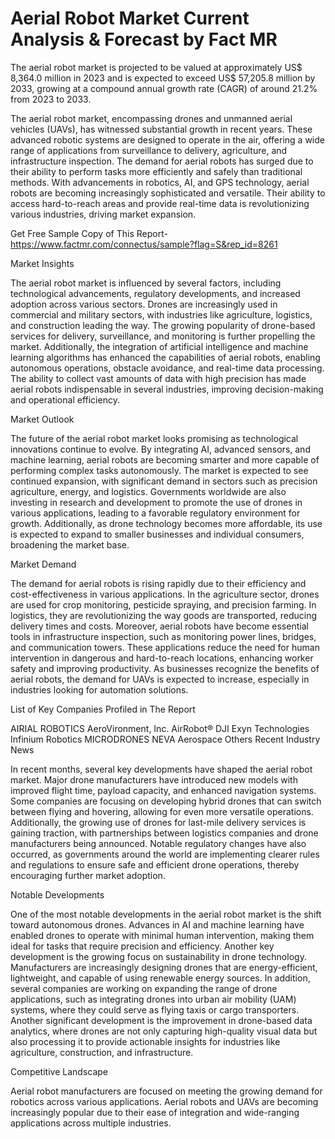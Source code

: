 # Aerial Robot Market Current Analysis & Forecast by Fact MR

The aerial robot market is projected to be valued at approximately US$ 8,364.0 million in 2023 and is expected to exceed US$ 57,205.8 million by 2033, growing at a compound annual growth rate (CAGR) of around 21.2% from 2023 to 2033.

The aerial robot market, encompassing drones and unmanned aerial vehicles (UAVs), has witnessed substantial growth in recent years. These advanced robotic systems are designed to operate in the air, offering a wide range of applications from surveillance to delivery, agriculture, and infrastructure inspection. The demand for aerial robots has surged due to their ability to perform tasks more efficiently and safely than traditional methods. With advancements in robotics, AI, and GPS technology, aerial robots are becoming increasingly sophisticated and versatile. Their ability to access hard-to-reach areas and provide real-time data is revolutionizing various industries, driving market expansion.

Get Free Sample Copy of This Report-https://www.factmr.com/connectus/sample?flag=S&rep_id=8261

Market Insights

The aerial robot market is influenced by several factors, including technological advancements, regulatory developments, and increased adoption across various sectors. Drones are increasingly used in commercial and military sectors, with industries like agriculture, logistics, and construction leading the way. The growing popularity of drone-based services for delivery, surveillance, and monitoring is further propelling the market. Additionally, the integration of artificial intelligence and machine learning algorithms has enhanced the capabilities of aerial robots, enabling autonomous operations, obstacle avoidance, and real-time data processing. The ability to collect vast amounts of data with high precision has made aerial robots indispensable in several industries, improving decision-making and operational efficiency.

Market Outlook

The future of the aerial robot market looks promising as technological innovations continue to evolve. By integrating AI, advanced sensors, and machine learning, aerial robots are becoming smarter and more capable of performing complex tasks autonomously. The market is expected to see continued expansion, with significant demand in sectors such as precision agriculture, energy, and logistics. Governments worldwide are also investing in research and development to promote the use of drones in various applications, leading to a favorable regulatory environment for growth. Additionally, as drone technology becomes more affordable, its use is expected to expand to smaller businesses and individual consumers, broadening the market base.

Market Demand

The demand for aerial robots is rising rapidly due to their efficiency and cost-effectiveness in various applications. In the agriculture sector, drones are used for crop monitoring, pesticide spraying, and precision farming. In logistics, they are revolutionizing the way goods are transported, reducing delivery times and costs. Moreover, aerial robots have become essential tools in infrastructure inspection, such as monitoring power lines, bridges, and communication towers. These applications reduce the need for human intervention in dangerous and hard-to-reach locations, enhancing worker safety and improving productivity. As businesses recognize the benefits of aerial robots, the demand for UAVs is expected to increase, especially in industries looking for automation solutions.

List of Key Companies Profiled in The Report

AIRIAL ROBOTICS
AeroVironment, Inc.
AirRobot®
DJI
Exyn Technologies
Infinium Robotics
MICRODRONES
NEVA Aerospace
Others
Recent Industry News

In recent months, several key developments have shaped the aerial robot market. Major drone manufacturers have introduced new models with improved flight time, payload capacity, and enhanced navigation systems. Some companies are focusing on developing hybrid drones that can switch between flying and hovering, allowing for even more versatile operations. Additionally, the growing use of drones for last-mile delivery services is gaining traction, with partnerships between logistics companies and drone manufacturers being announced. Notable regulatory changes have also occurred, as governments around the world are implementing clearer rules and regulations to ensure safe and efficient drone operations, thereby encouraging further market adoption.

Notable Developments

One of the most notable developments in the aerial robot market is the shift toward autonomous drones. Advances in AI and machine learning have enabled drones to operate with minimal human intervention, making them ideal for tasks that require precision and efficiency. Another key development is the growing focus on sustainability in drone technology. Manufacturers are increasingly designing drones that are energy-efficient, lightweight, and capable of using renewable energy sources. In addition, several companies are working on expanding the range of drone applications, such as integrating drones into urban air mobility (UAM) systems, where they could serve as flying taxis or cargo transporters. Another significant development is the improvement in drone-based data analytics, where drones are not only capturing high-quality visual data but also processing it to provide actionable insights for industries like agriculture, construction, and infrastructure.

Competitive Landscape

Aerial robot manufacturers are focused on meeting the growing demand for robotics across various applications. Aerial robots and UAVs are becoming increasingly popular due to their ease of integration and wide-ranging applications across multiple industries.
